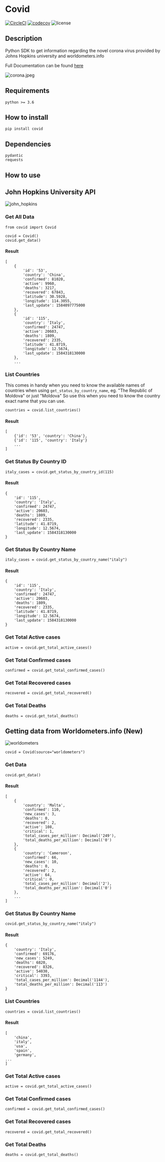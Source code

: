 # Covid

[![CircleCI](https://circleci.com/gh/ahmednafies/covid.svg?style=shield)](https://circleci.com/gh/ahmednafies/covid) [![codecov](https://codecov.io/gh/ahmednafies/covid/branch/master/graph/badge.svg)](https://codecov.io/gh/ahmednafies/covid) ![license](https://img.shields.io/badge/license-MIT-green)

## Description

Python SDK to get information regarding the novel corona virus provided
by Johns Hopkins university and worldometers.info

Full Documentation can be found [here](https://ahmednafies.github.io/covid/)

![corona.jpeg](docs/img/corona.jpeg)

## Requirements

    python >= 3.6

## How to install

    pip install covid

## Dependencies

    pydantic
    requests

## How to use

## John Hopkins University API

![john_hopkins](docs/img/john_hopkins.png)

### Get All Data

    from covid import Covid

    covid = Covid()
    covid.get_data()

#### Result

    [
        {
            'id': '53',
            'country': 'China',
            'confirmed': 81020,
            'active': 9960,
            'deaths': 3217,
            'recovered': 67843,
            'latitude': 30.5928,
            'longitude': 114.3055,
            'last_update': 1584097775000
        },
        {
            'id': '115',
            'country': 'Italy',
            'confirmed': 24747,
            'active': 20603,
            'deaths': 1809,
            'recovered': 2335,
            'latitude': 41.8719,
            'longitude': 12.5674,
            'last_update': 1584318130000
        },
        ...

### List Countries

This comes in handy when you need to know the available names of countries
when using `get_status_by_country_name`, eg. "The Republic of Moldova" or just "Moldova"
So use this when you need to know the country exact name that you can use.

    countries = covid.list_countries()

#### Result

    [
        {'id': '53', 'country': 'China'},
        {'id': '115', 'country': 'Italy'}
        ...
    ]

### Get Status By Country ID

    italy_cases = covid.get_status_by_country_id(115)

#### Result

    {
        'id': '115',
        'country': 'Italy',
        'confirmed': 24747,
        'active': 20603,
        'deaths': 1809,
        'recovered': 2335,
        'latitude': 41.8719,
        'longitude': 12.5674,
        'last_update': 1584318130000
    }

### Get Status By Country Name

    italy_cases = covid.get_status_by_country_name("italy")

#### Result

    {
        'id': '115',
        'country': 'Italy',
        'confirmed': 24747,
        'active': 20603,
        'deaths': 1809,
        'recovered': 2335,
        'latitude': 41.8719,
        'longitude': 12.5674,
        'last_update': 1584318130000
    }

### Get Total Active cases

    active = covid.get_total_active_cases()

### Get Total Confirmed cases

    confirmed = covid.get_total_confirmed_cases()

### Get Total Recovered cases

    recovered = covid.get_total_recovered()

### Get Total Deaths

    deaths = covid.get_total_deaths()

## Getting data from Worldometers.info (New)

![worldometers](docs/img/worldometers.png)

    covid = Covid(source="worldometers")

### Get Data

    covid.get_data()

#### Result

    [
        {
            'country': 'Malta',
            'confirmed': 110,
            'new_cases': 3,
            'deaths': 0,
            'recovered': 2,
            'active': 108,
            'critical': 1,
            'total_cases_per_million': Decimal('249'),
            'total_deaths_per_million': Decimal('0')
        },
        {
            'country': 'Cameroon',
            'confirmed': 66,
            'new_cases': 10,
            'deaths': 0,
            'recovered': 2,
            'active': 64,
            'critical': 0,
            'total_cases_per_million': Decimal('2'),
            'total_deaths_per_million': Decimal('0')
        },
        ...
    ]

### Get Status By Country Name

    covid.get_status_by_country_name("italy")

#### Result

    {
        'country': 'Italy',
        'confirmed': 69176,
        'new_cases': 5249,
        'deaths': 6820,
        'recovered': 8326,
        'active': 54030,
        'critical': 3393,
        'total_cases_per_million': Decimal('1144'),
        'total_deaths_per_million': Decimal('113')
    }

### List Countries

    countries = covid.list_countries()

#### Result

    [
        'china',
        'italy',
        'usa',
        'spain',
        'germany',
    ...
    ]

### Get Total Active cases

    active = covid.get_total_active_cases()

### Get Total Confirmed cases

    confirmed = covid.get_total_confirmed_cases()

### Get Total Recovered cases

    recovered = covid.get_total_recovered()

### Get Total Deaths

    deaths = covid.get_total_deaths()
